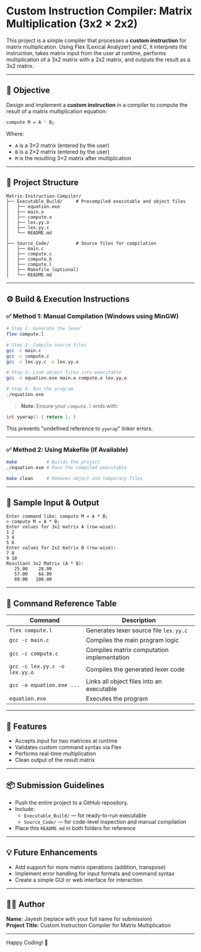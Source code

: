 #  Custom Instruction Compiler: Matrix Multiplication (3x2 × 2x2)

This project is a simple compiler that processes a **custom instruction** for matrix multiplication. Using Flex (Lexical Analyzer) and C, it interprets the instruction, takes matrix input from the user at runtime, performs multiplication of a 3x2 matrix with a 2x2 matrix, and outputs the result as a 3x2 matrix.

---

## 📌 Objective
Design and implement a **custom instruction** in a compiler to compute the result of a matrix multiplication equation:

```bash
compute M = A * B;
```

Where:
- `A` is a 3×2 matrix (entered by the user)
- `B` is a 2×2 matrix (entered by the user)
- `M` is the resulting 3×2 matrix after multiplication

---

## 📁 Project Structure
```
Matrix-Instruction-Compiler/
├── Executable_Build/     # Precompiled executable and object files
│   ├── equation.exe
│   ├── main.o
│   ├── compute.o
│   ├── lex.yy.o
│   ├── lex.yy.c
│   └── README.md
│
├── Source_Code/          # Source files for compilation
│   ├── main.c
│   ├── compute.c
│   ├── compute.h
│   ├── compute.l
│   ├── Makefile (optional)
│   └── README.md
```

---

## ⚙️ Build & Execution Instructions

### ✅ Method 1: Manual Compilation (Windows using MinGW)
```bash
# Step 1: Generate the lexer
flex compute.l

# Step 2: Compile source files
gcc -c main.c
gcc -c compute.c
gcc -c lex.yy.c -o lex.yy.o

# Step 3: Link object files into executable
gcc -o equation.exe main.o compute.o lex.yy.o

# Step 4: Run the program
./equation.exe
```

> **Note**: Ensure your `compute.l` ends with:
```c
int yywrap() { return 1; }
```
This prevents "undefined reference to `yywrap`" linker errors.

---

### ✅ Method 2: Using Makefile (If Available)
```bash
make           # Builds the project
./equation.exe # Runs the compiled executable

make clean     # Removes object and temporary files
```

---

## 🧪 Sample Input & Output
```
Enter command like: compute M = A * B;
> compute M = A * B;
Enter values for 3x2 matrix A (row-wise):
1 2
3 4
5 6
Enter values for 2x2 matrix B (row-wise):
7 8
9 10
Resultant 3x2 Matrix (A * B):
   25.00    28.00 
   57.00    64.00 
   89.00   100.00 
```

---

## 📘 Command Reference Table
| Command                                | Description                                      |
|----------------------------------------|--------------------------------------------------|
| `flex compute.l`                       | Generates lexer source file `lex.yy.c`           |
| `gcc -c main.c`                        | Compiles the main program logic                  |
| `gcc -c compute.c`                     | Compiles matrix computation implementation       |
| `gcc -c lex.yy.c -o lex.yy.o`          | Compiles the generated lexer code                |
| `gcc -o equation.exe ...`              | Links all object files into an executable        |
| `equation.exe`                         | Executes the program                             |

---

## 🚀 Features
- Accepts input for two matrices at runtime
- Validates custom command syntax via Flex
- Performs real-time multiplication
- Clean output of the result matrix

---

## 📦 Submission Guidelines
- Push the entire project to a GitHub repository.
- Include:
  - `Executable_Build/` — for ready-to-run executable
  - `Source_Code/` — for code-level inspection and manual compilation
- Place this `README.md` in both folders for reference

---

## 💡 Future Enhancements
- Add support for more matrix operations (addition, transpose)
- Implement error handling for input formats and command syntax
- Create a simple GUI or web interface for interaction

---

## 🧑‍💻 Author
**Name:** Jayesh (replace with your full name for submission)  
**Project Title:** Custom Instruction Compiler for Matrix Multiplication

---

Happy Coding! 🚀

